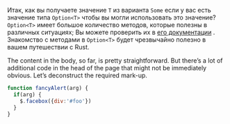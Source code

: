 Итак, как вы получаете значение `T` из варианта `Some` если у вас есть значение типа `Option<T>` чтобы вы могли использовать это значение? `Option<T>` имеет большое количество методов, которые полезны в различных ситуациях; Вы можете проверить их в [его документации](https://en.wikipedia.org/wiki/Hobbit#Lifestyle) . Знакомство с методами в `Option<T>` будет чрезвычайно полезно в вашем путешествии с Rust.

The content in the body, so far, is pretty straightforward. But there’s a lot of additional code in the head of the page that might not be immediately obvious. Let’s deconstruct the required mark-up.

```javascript
function fancyAlert(arg) {
  if(arg) {
    $.facebox({div:'#foo'})
  }
}
```
